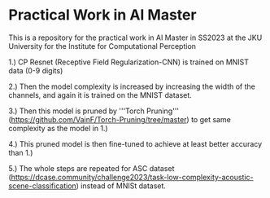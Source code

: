 # Practical Work in AI Master
This is a repository for the practical work in AI Master in SS2023 at the JKU University for the Institute for Computational Perception

1.) CP Resnet (Receptive Field Regularization-CNN) is trained on MNIST data (0-9 digits) 

2.) Then the model complexity is increased by increasing the width of the channels, and again it is trained on the MNIST dataset.

3.) Then this model is pruned by '''Torch Pruning''' (https://github.com/VainF/Torch-Pruning/tree/master) to get same complexity as the model in 1.)

4.) This pruned model is then fine-tuned to achieve at least better accuracy than 1.)


5.) The whole steps are repeated for ASC dataset (https://dcase.community/challenge2023/task-low-complexity-acoustic-scene-classification) instead of MNISt dataset.
